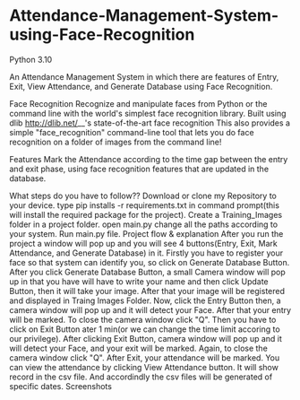 # Attendance-Management-System-using-Face-Recognition

Python 3.10

An Attendance Management System in which there are features of Entry, Exit, View Attendance, and Generate Database using Face Recognition.

Face Recognition
Recognize and manipulate faces from Python or the command line with the world's simplest face recognition library. Built using dlib <http://dlib.net/>__'s state-of-the-art face recognition This also provides a simple "face_recognition" command-line tool that lets you do face recognition on a folder of images from the command line!

Features
Mark the Attendance according to the time gap between the entry and exit phase, using face recognition features that are updated in the database.

What steps do you have to follow??
Download or clone my Repository to your device.
type pip installs -r requirements.txt in command prompt(this will install the required package for the project).
Create a Training_Images folder in a project folder.
open main.py change all the paths according to your system.
Run main.py file.
Project flow & explanation
After you run the project a window will pop up and you will see 4 buttons(Entry, Exit, Mark Attendance, and Generate Database) in it.
Firstly you have to register your face so that system can identify you, so click on Generate Database Button.
After you click Generate Database Button, a small Camera window will pop up in that you have will have to write your name and then click Update Button, then it will take your image.
After that your image will be registered and displayed in Traing Images Folder.
Now, click the Entry Button then, a camera window will pop up and it will detect your Face. After that your entry will be marked.
To close the camera window click "Q".
Then you have to click on Exit Button ater 1 min(or we can change the time limit accoring to our privilege).
After clicking Exit Button, camera window will pop up and it will detect your Face, and your exit will be marked.
Again, to close the camera window click "Q".
After Exit, your attendance will be marked.
You can view the attendance by clicking View Attendance button. It will show record in the csv file.
And accordindly the csv files will be generated of specific dates.
Screenshots
